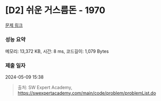 # [D2] 쉬운 거스름돈 - 1970 

[문제 링크](https://swexpertacademy.com/main/code/problem/problemDetail.do?contestProbId=AV5PsIl6AXIDFAUq) 

### 성능 요약

메모리: 13,372 KB, 시간: 8 ms, 코드길이: 1,079 Bytes

### 제출 일자

2024-05-09 15:38



> 출처: SW Expert Academy, https://swexpertacademy.com/main/code/problem/problemList.do